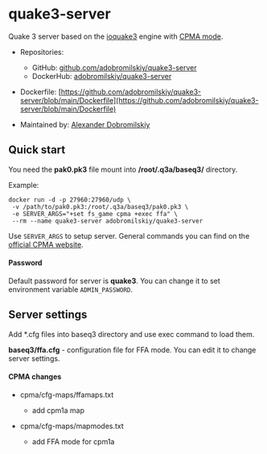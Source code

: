 # quake3-server

Quake 3 server based on the [ioquake3](https://github.com/ioquake/ioq3) engine with [CPMA mode](https://playmorepromode.com).

- Repositories:
  - GitHub: [github.com/adobromilskiy/quake3-server](https://github.com/adobromilskiy/quake3-server)
  - DockerHub: [adobromilskiy/quake3-server](https://hub.docker.com/r/adobromilskiy/quake3-server)


- Dockerfile: [https://github.com/adobromilskiy/quake3-server/blob/main/Dockerfile](https://github.com/adobromilskiy/quake3-server/blob/main/Dockerfile)


- Maintained by: [Alexander Dobromilskiy](https://twst.dev)

## Quick start

You need the **pak0.pk3** file mount into **/root/.q3a/baseq3/** directory.

Example:

```console
docker run -d -p 27960:27960/udp \
 -v /path/to/pak0.pk3:/root/.q3a/baseq3/pak0.pk3 \
 -e SERVER_ARGS="+set fs_game cpma +exec ffa" \
 --rm --name quake3-server adobromilskiy/quake3-server
```

Use `SERVER_ARGS` to setup server. General commands you can find on the [official CPMA website](https://playmorepromode.com/guides/cpma-server-settings).

#### Password

Default password for server is **quake3**. You can change it to set environment variable `ADMIN_PASSWORD`.


## Server settings

Add *.cfg files into baseq3 directory and use exec command to load them.

**baseq3/ffa.cfg** - configuration file for FFA mode. You can edit it to change server settings.

#### CPMA changes

- cpma/cfg-maps/ffamaps.txt
   - add cpm1a map

- cpma/cfg-maps/mapmodes.txt
   - add FFA mode for cpm1a